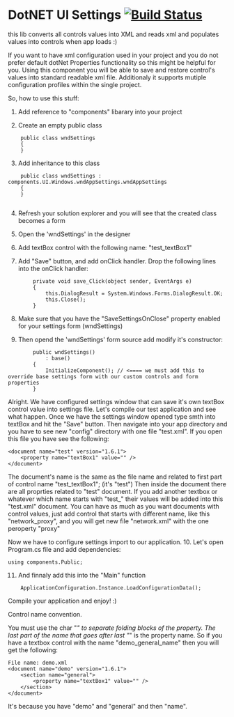 DotNET UI Settings [![Build Status](https://travis-ci.org/AndrewEastwood/DotNetUISettings.svg?branch=master)](https://travis-ci.org/AndrewEastwood/DotNetUISettings)
==================

this lib converts all controls values into XML and reads xml and populates values into controls when app loads :)

If you want to have xml configuration used in your project and you do not prefer default dotNet Properties functionality so this might be helpful for you.
Using this component you will be able to save and restore control's values into standard readable xml file.
Additionaly it supports mutiple configuration profiles within the single project.

So, how to use this stuff:

1. Add reference to "components" libarary into your project

2. Create an empty public class

```
    public class wndSettings
    {
    }
```


3. Add inheritance to this class

```
    public class wndSettings : components.UI.Windows.wndAppSettings.wndAppSettings
    {
    }
    
```


4. Refresh your solution explorer and you will see that the created class becomes a form

5. Open the 'wndSettings' in the designer

6. Add textBox control with the following name: "test_textBox1"

7. Add "Save" button, and add onClick handler. Drop the following lines into the onClick handler:

```
        private void save_Click(object sender, EventArgs e)
        {
            this.DialogResult = System.Windows.Forms.DialogResult.OK;
            this.Close();
        }
```

8. Make sure that you have the "SaveSettingsOnClose" property enabled for your settings form (wndSettings)

9. Then opend the 'wndSettings' form source add modify it's constructor:

```
        public wndSettings()
            : base()
        {
            InitializeComponent(); // <==== we must add this to override base settings form with our custom controls and form properties
        }
```

Alright. We have configured settings window that can save it's own textBox control value into settings file.
Let's compile our test application and see what happen.
Once we have the settings window opened type smth into textBox and hit the "Save" button.
Then navigate into your app directory and you have to see new "config" directory with one file "test.xml".
If you open this file you have see the following:
```
<document name="test" version="1.6.1">
    <property name="textBox1" value="" />
</document>
```

The document's name is the same as the file name and related to first part of control name "test_textBox1"; (it's "test")
Then inside the document there are all proprties related to "test" document.
If you add another textbox or whatever which name starts with "test_" their values will be added into this "test.xml" document.
You can have as much as you want documents with control values, just add control that starts with different name, like this "network_proxy", and you will get new file "network.xml" with the one peroperty "proxy"

Now we have to configure settings import to our application.
10. Let's open Program.cs file and add dependencies:
```
using components.Public;
```

11. And finnaly add this into the "Main" function

```
    ApplicationConfiguration.Instance.LoadConfigurationData();
```

Compile your application and enjoy! :)


Control name convention.

You must use the char "_" to separate folding blocks of the property. The last part of the name that goes after last "_" is the property name. So if you have a textbox control with the name "demo_general_name" then you will get the following:
```
File name: demo.xml
<document name="demo" version="1.6.1">
    <section name="general">
        <property name="textBox1" value="" />
    </section>
</document>
```

It's because you have "demo" and "general" and then "name".
